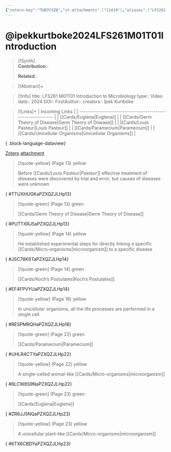 ```yaml
---
{"zotero-key":"TUB7CXZ8","zt-attachments":["11419"],"aliases":["LFS261 M01T01 Introduction to Microbiology"],"keywords":null,"FirstAuthor":"[[ İpek Kurtböke]]","tags":["source/video","Uni/LFS261"],"dg-publish":true,"permalink":"/sources/ipekkurtboke2024-lfs-261-m01-t01-introduction/","dgPassFrontmatter":true}
---
```


# @ipekkurtboke2024LFS261M01T01Introduction

>[!Synth]  
>**Contribution**::  
>  
>**Related**:: 
>  

> [!Abstract]+
> 

> [!Info]
> title: LFS261 M01T01 Introduction to Microbiology
> type:: Video 
> date:: 2024
> DOI:: 
> FirstAuthor:: 
> creators:: İpek Kurtböke

> [!Links]+
>  | Incoming Links                                              |
> | ----------------------------------------------------------- |
> | [[Cards/Euglena\|Euglena]]                               |
> | [[Cards/Germ Theory of Disease\|Germ Theory of Disease]] |
> | [[Cards/Louis Pasteur\|Louis Pasteur]]                   |
> | [[Cards/Paramecium\|Paramecium]]                         |
> | [[Cards/Unicellular Organisms\|Unicellular Organisms]]   |
> 
{ .block-language-dataview}


[Zotero](zotero://select/library/items/TUB7CXZ8) [attachment](<file:///Users/nathanmaxwell/Zotero/storage/PZXQZJLH/LFS261%20M01T01%20Introduction%20to%20Microbiology.pdf>)

> [!quote-yellow] (Page 13) yellow
> 
> Before [[Cards/Louis Pasteur\|Pasteur]] effective treatment of diseases were discovered by trial and error, but causes of diseases were unknown
>
{ #TTUXHUGKaPZXQZJLHp13}


> [!quote-green] (Page 13) green
> 
> [[Cards/Germ Theory of Disease\|Germ Theory of Disease]]
>
{ #PUTTXRJ5aPZXQZJLHp13}


> [!quote-yellow] (Page 14) yellow
> 
> He established experimental steps for directly linking a specific [[Cards/Micro-organisms\|microorganism]] to a specific disease
>
{ #JSC78K6TaPZXQZJLHp14}


> [!quote-green] (Page 14) green
> 
> [[Cards/Koch’s Postulates\|Koch’s Postulates]]
>
{ #EF4FPVYUaPZXQZJLHp14}


> [!quote-yellow] (Page 18) yellow
> 
> In unicellular organisms, all the life processes are performed in a single cell
>
{ #RESPMRQHaPZXQZJLHp18}


> [!quote-green] (Page 22) green
> 
> [[Cards/Paramecium\|Paramecium]]
>
{ #UHLR4CTYaPZXQZJLHp22}


> [!quote-yellow] (Page 22) yellow
> 
> A single-celled animal-like [[Cards/Micro-organisms\|microorganism]]
>
{ #6LCW8S9NaPZXQZJLHp22}


> [!quote-green] (Page 23) green
> 
> [[Cards/Euglena\|Euglena]]
>
{ #ZR6JJ5NQaPZXQZJLHp23}


> [!quote-yellow] (Page 23) yellow
> 
> A unicellular plant-like [[Cards/Micro-organisms\|microorganism]]
>
{ #6TX6CBDYaPZXQZJLHp23}

